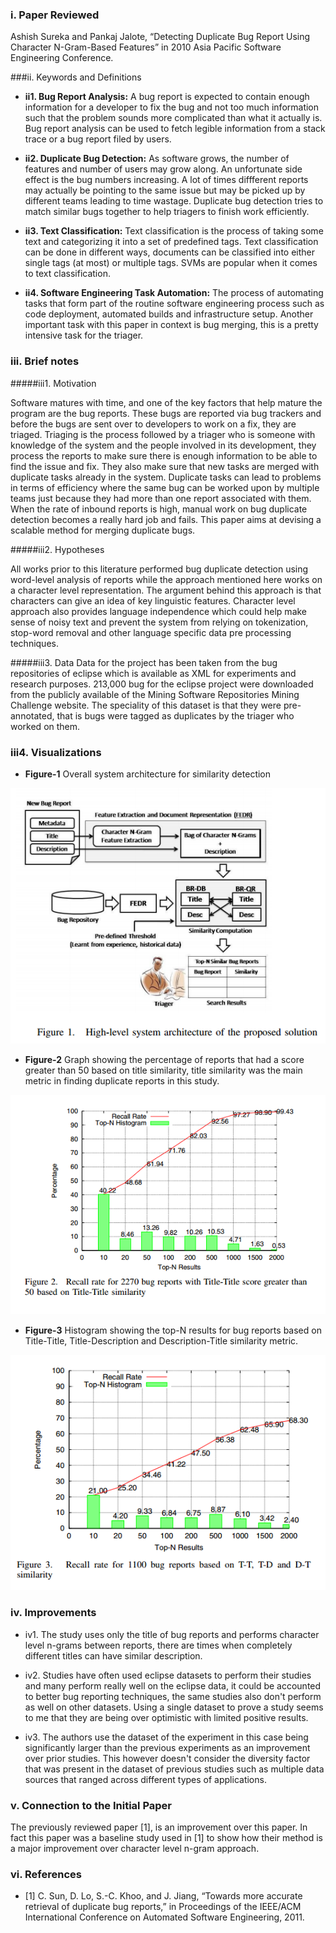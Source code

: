 ### i. Paper Reviewed
Ashish Sureka and Pankaj Jalote, “Detecting Duplicate Bug Report Using Character N-Gram-Based Features” in 2010 Asia Pacific Software Engineering Conference.

###ii. Keywords and Definitions  
* **ii1. Bug Report Analysis:** A bug report is expected to contain enough information for a developer to fix the bug and not too much information such that the problem sounds more complicated than what it actually is. Bug report analysis can be used to fetch legible information from a stack trace or a bug report filed by users.


* **ii2. Duplicate Bug Detection:** As software grows, the number of features and number of users may grow along. An unfortunate side effect is the bug numbers increasing. A lot of times diffferent reports may actually be pointing to the same issue but may be picked up by different teams leading to time wastage. Duplicate bug detection tries to match similar bugs together to help triagers to finish work efficiently.

* **ii3. Text Classification:** Text classification is the process of taking some text and categorizing it into a set of predefined tags. Text classification can be done in different ways, documents can be classified into either single tags (at most) or multiple tags. SVMs are popular when it comes to text classification.


* **ii4. Software Engineering Task Automation:** The process of automating tasks that form part of the routine software engineering process such as code deployment, automated builds and infrastructure setup. Another important task with this paper in context is bug merging, this is a pretty intensive task for the triager.

### iii. Brief notes  
#####iii1. Motivation

Software matures with time, and one of the key factors that help mature the program are the bug reports. These bugs are reported via bug trackers and before the bugs are sent over to developers to work on a fix, they are triaged. Triaging is the process followed by a triager who is someone with knowledge of the system and the people involved in its development, they process the reports to make sure there is enough information to be able to find the issue and fix. They also make sure that new tasks are merged with duplicate tasks already in the system. Duplicate tasks can lead to problems in terms of efficiency where the same bug can be worked upon by multiple teams just because they had more than one report associated with them. When the rate of inbound reports is high, manual work on bug duplicate detection becomes a really hard job and fails. This paper aims at devising a scalable method for merging duplicate bugs.

#####iii2. Hypotheses

All works prior to this literature performed bug duplicate detection using word-level analysis of reports while the approach mentioned here works on a character level representation. The argument behind this approach is that characters can give an idea of key linguistic features. Character level approach also provides language independence which could help make sense of noisy text and prevent the system from relying on tokenization, stop-word removal and other language specific data pre processing techniques.


#####iii3. Data
Data for the project has been taken from the bug repositories of eclipse which is available as XML for experiments and research purposes. 213,000 bug for the eclipse project were downloaded from the publicly available of the Mining Software Repositories Mining Challenge website. The speciality of this dataset is that they were pre-annotated, that is bugs were tagged as duplicates by the triager who worked on them.

### iii4. Visualizations

* **Figure-1** Overall system architecture for similarity detection

![Figure-1](https://github.com/Lost-In-MASE/x9115AAP/blob/master/hw/read/3/images/hlsa.PNG)

* **Figure-2** Graph showing the percentage of reports that had a score greater than 50 based on title similarity, title similarity was the main metric in finding duplicate reports in this study.

![Figure-2](https://github.com/Lost-In-MASE/x9115AAP/blob/master/hw/read/3/images/tts.PNG)

* **Figure-3** Histogram showing the top-N results for bug reports based on Title-Title, Title-Description and Description-Title similarity metric.

![Figure-3](https://github.com/Lost-In-MASE/x9115AAP/blob/master/hw/read/3/images/recra.PNG)

### iv. Improvements  
* iv1. The study uses only the title of bug reports and performs character level n-grams between reports, there are times when completely different titles can have similar description.

* iv2. Studies have often used eclipse datasets to perform their studies and many perform really well on the eclipse data, it could be accounted to better bug reporting techniques, the same studies also don't perform as well on other datasets. Using a single dataset to prove a study seems to me that they are being over optimistic with limited positive results.

* iv3. The authors use the dataset of the experiment in this case being significantly larger than the previous experiments as an improvement over prior studies. This however doesn't consider the diversity factor that was present in the dataset of previous studies such as multiple data sources that ranged across different types of applications.

### v. Connection to the Initial Paper
The previously reviewed paper [1], is an improvement over this paper. In fact this paper was a baseline study used in [1] to show how their method is a major improvement over character level n-gram approach.

### vi. References
* [1] C. Sun, D. Lo, S.-C. Khoo, and J. Jiang, “Towards more accurate retrieval of duplicate bug reports,” in Proceedings of the IEEE/ACM International Conference on Automated Software Engineering, 2011.